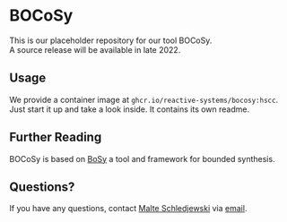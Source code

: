 # BOCoSy

This is our placeholder repository for our tool BOCoSy.  
A source release will be available in late 2022.

## Usage

We provide a container image at `ghcr.io/reactive-systems/bocosy:hscc`.  
Just start it up and take a look inside. It contains its own readme.

## Further Reading

BOCoSy is based on [BoSy](https://www.react.uni-saarland.de/tools/bosy/) a tool and framework for bounded synthesis.

## Questions?

If you have any questions, contact [Malte Schledjewski](https://www.react.uni-saarland.de/people/schledjewski.html) via [email](mailto:malte.schledjewski@cispa.de?subject=BOCoSy).
